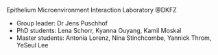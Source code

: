 Epithelium Microenvironment Interaction Laboratory @DKFZ
- Group leader: Dr Jens Puschhof
- PhD students: Lena Schorr, Kyanna Ouyang, Kamil Moskal
- Master students: Antonia Lorenz, Nina Stinchcombe, Yannick Throm, YeSeul Lee
